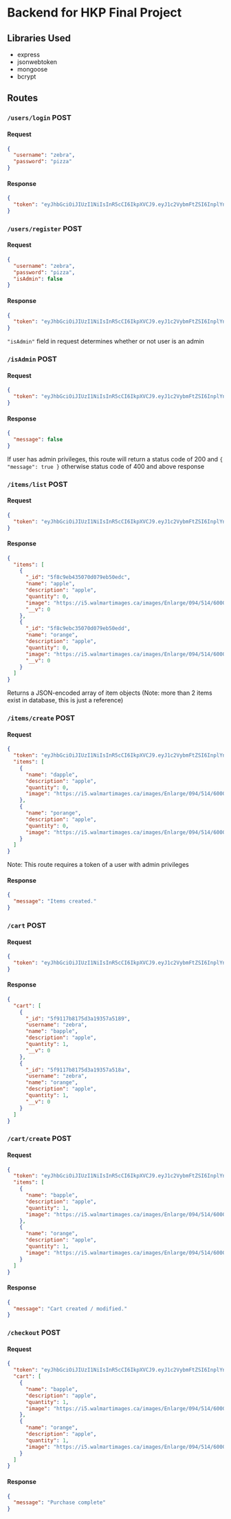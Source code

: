 # Backend for HKP Final Project
## Libraries Used
* express
* jsonwebtoken
* mongoose
* bcrypt

## Routes

### `/users/login` POST
#### Request
```json
{
  "username": "zebra",
  "password": "pizza"
}
```
#### Response
```json
{
  "token": "eyJhbGciOiJIUzI1NiIsInR5cCI6IkpXVCJ9.eyJ1c2VybmFtZSI6InplYnJhIiwiaWF0IjoxNjAzMzIzMzg4LCJleHAiOjE2MDM0MDk3ODh9.q42BzUhyN3iiQqLCA4NU9OUNILkmcCjcn4rVm80DDcg"
}
```

### `/users/register` POST
#### Request
```json
{
  "username": "zebra",
  "password": "pizza",
  "isAdmin": false
}
```
#### Response
```json
{
  "token": "eyJhbGciOiJIUzI1NiIsInR5cCI6IkpXVCJ9.eyJ1c2VybmFtZSI6InplYnJhIiwiaWF0IjoxNjAzMzIzMzg4LCJleHAiOjE2MDM0MDk3ODh9.q42BzUhyN3iiQqLCA4NU9OUNILkmcCjcn4rVm80DDcg"
}
```
`"isAdmin"` field in request determines whether or not user is an admin

### `/isAdmin` POST
#### Request
```json
{
  "token": "eyJhbGciOiJIUzI1NiIsInR5cCI6IkpXVCJ9.eyJ1c2VybmFtZSI6InplYnJhIiwiaWF0IjoxNjAzMzIzMzg4LCJleHAiOjE2MDM0MDk3ODh9.q42BzUhyN3iiQqLCA4NU9OUNILkmcCjcn4rVm80DDcg"
}
```
#### Response
```json
{
  "message": false
}
```
If user has admin privileges, this route will return a status code of 200 and `{ "message": true }` otherwise status code of 400 and above response

### `/items/list` POST
#### Request
```json
{
  "token": "eyJhbGciOiJIUzI1NiIsInR5cCI6IkpXVCJ9.eyJ1c2VybmFtZSI6InplYnJhIiwiaWF0IjoxNjAzMzIzMzg4LCJleHAiOjE2MDM0MDk3ODh9.q42BzUhyN3iiQqLCA4NU9OUNILkmcCjcn4rVm80DDcg"
}
```
#### Response
```json
{
  "items": [
    {
      "_id": "5f8c9eb435070d079eb50edc",
      "name": "apple",
      "description": "apple",
      "quantity": 0,
      "image": "https://i5.walmartimages.ca/images/Enlarge/094/514/6000200094514.jpg",
      "__v": 0
    },
    {
      "_id": "5f8c9ebc35070d079eb50edd",
      "name": "orange",
      "description": "apple",
      "quantity": 0,
      "image": "https://i5.walmartimages.ca/images/Enlarge/094/514/6000200094514.jpg",
      "__v": 0
    }
  ]
}
```
Returns a JSON-encoded array of item objects (Note: more than 2 items exist in database, this is just a reference)

### `/items/create` POST
#### Request
```json
{
  "token": "eyJhbGciOiJIUzI1NiIsInR5cCI6IkpXVCJ9.eyJ1c2VybmFtZSI6InplYnJhIiwiaWF0IjoxNjAzMzIzMzg4LCJleHAiOjE2MDM0MDk3ODh9.q42BzUhyN3iiQqLCA4NU9OUNILkmcCjcn4rVm80DDcg",
  "items": [
    {
      "name": "dapple",
      "description": "apple",
      "quantity": 0,
      "image": "https://i5.walmartimages.ca/images/Enlarge/094/514/6000200094514.jpg"
    },
    {
      "name": "porange",
      "description": "apple",
      "quantity": 0,
      "image": "https://i5.walmartimages.ca/images/Enlarge/094/514/6000200094514.jpg"
    }
  ]
}
```
Note: This route requires a token of a user with admin privileges
#### Response
```json
{
  "message": "Items created."
}
```

### `/cart` POST
#### Request
```json
{
  "token": "eyJhbGciOiJIUzI1NiIsInR5cCI6IkpXVCJ9.eyJ1c2VybmFtZSI6InplYnJhIiwiaWF0IjoxNjAzMzIzMzg4LCJleHAiOjE2MDM0MDk3ODh9.q42BzUhyN3iiQqLCA4NU9OUNILkmcCjcn4rVm80DDcg"
}
```
#### Response
```json
{
  "cart": [
    {
      "_id": "5f9117b8175d3a19357a5189",
      "username": "zebra",
      "name": "bapple",
      "description": "apple",
      "quantity": 1,
      "__v": 0
    },
    {
      "_id": "5f9117b8175d3a19357a518a",
      "username": "zebra",
      "name": "orange",
      "description": "apple",
      "quantity": 1,
      "__v": 0
    }
  ]
}
```

### `/cart/create` POST
#### Request
```json
{
  "token": "eyJhbGciOiJIUzI1NiIsInR5cCI6IkpXVCJ9.eyJ1c2VybmFtZSI6InplYnJhIiwiaWF0IjoxNjAzMzIzMzg4LCJleHAiOjE2MDM0MDk3ODh9.q42BzUhyN3iiQqLCA4NU9OUNILkmcCjcn4rVm80DDcg",
  "items": [
    {
      "name": "bapple",
      "description": "apple",
      "quantity": 1,
      "image": "https://i5.walmartimages.ca/images/Enlarge/094/514/6000200094514.jpg"
    },
    {
      "name": "orange",
      "description": "apple",
      "quantity": 1,
      "image": "https://i5.walmartimages.ca/images/Enlarge/094/514/6000200094514.jpg"
    }
  ]
}
```
#### Response
```json
{
  "message": "Cart created / modified."
}
```

### `/checkout` POST
#### Request
```json
{
  "token": "eyJhbGciOiJIUzI1NiIsInR5cCI6IkpXVCJ9.eyJ1c2VybmFtZSI6InplYnJhIiwiaWF0IjoxNjAzMzIzMzg4LCJleHAiOjE2MDM0MDk3ODh9.q42BzUhyN3iiQqLCA4NU9OUNILkmcCjcn4rVm80DDcg",
  "cart": [
    {
      "name": "bapple",
      "description": "apple",
      "quantity": 1,
      "image": "https://i5.walmartimages.ca/images/Enlarge/094/514/6000200094514.jpg"
    },
    {
      "name": "orange",
      "description": "apple",
      "quantity": 1,
      "image": "https://i5.walmartimages.ca/images/Enlarge/094/514/6000200094514.jpg"
    }
  ]
}
```
#### Response
```json
{
  "message": "Purchase complete"
}
```
